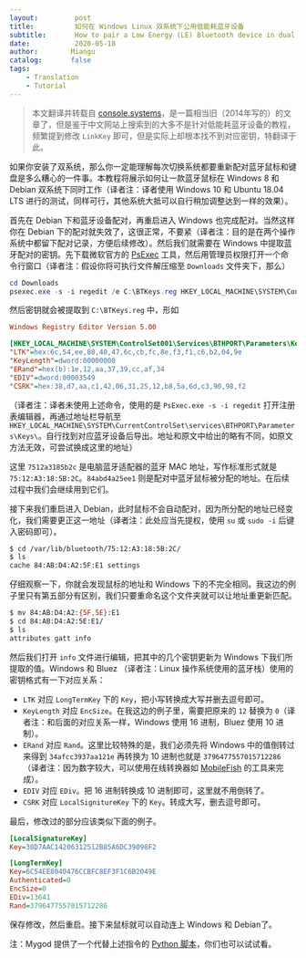 ```yaml
---
layout:         post
title:          如何在 Windows Linux 双系统下公用低能耗蓝牙设备
subtitle:       How to pair a Low Energy (LE) Bluetooth device in dual boot with Windows & Linux
date:           2020-05-18
author:        Miangu
catalog:       false
tags:
    - Translation
	- Tutorial
---
```


> 本文翻译并转载自 [console.systems](https://console.systems/2014/09/how-to-pair-low-energy-le-bluetooth.html)，是一篇相当旧（2014年写的）的文章了，但是鉴于中文网站上搜索到的大多不是针对低能耗蓝牙设备的教程，频繁提到修改 `LinkKey` 即可，但是实际上却根本找不到对应密钥，特翻译于此。

如果你安装了双系统，那么你一定能理解每次切换系统都要重新配对蓝牙鼠标和键盘是多么糟心的一件事。本教程将展示如何让一款蓝牙鼠标在 Windows 8 和 Debian 双系统下同时工作（译者注：译者使用 Windows 10 和 Ubuntu 18.04 LTS 进行的测试，同样可行，其他系统大抵可以自行稍加调整达到一样的效果）。

首先在 Debian 下和蓝牙设备配对，再重启进入 Windows 也完成配对。当然这样你在 Debian 下的配对就失效了，这很正常，不要紧（译者注：目的是在两个操作系统中都留下配对记录，方便后续修改）。然后我们就需要在 Windows 中提取蓝牙配对的密钥。先下载微软官方的 [PsExec](https://docs.microsoft.com/en-us/sysinternals/downloads/psexec) 工具，然后用管理员权限打开一个命令行窗口（译者注：假设你将可执行文件解压缩至 `Downloads` 文件夹下，那么）

```powershell
cd Downloads
psexec.exe -s -i regedit /e C:\BTKeys.reg HKEY_LOCAL_MACHINE\SYSTEM\ControlSet001\Services\BTHPORT\Parameters\Keys
```

然后密钥就会被提取到 `C:\BTKeys.reg` 中，形如

```ini
Windows Registry Editor Version 5.00

[HKEY_LOCAL_MACHINE\SYSTEM\ControlSet001\Services\BTHPORT\Parameters\Keys\7512a3185b2c\84abd4a25ee1]
"LTK"=hex:6c,54,ee,80,40,47,6c,cb,fc,8e,f3,f1,c6,b2,04,9e
"KeyLength"=dword:00000000
"ERand"=hex(b):1e,12,aa,37,39,cc,af,34
"EDIV"=dword:00003549
"CSRK"=hex:38,d7,aa,c1,42,06,31,25,12,b8,5a,6d,c3,90,98,f2
```

（译者注：译者未使用上述命令，使用的是 `PsExec.exe -s -i regedit` 打开注册表编辑器，再通过地址栏导航至 `HKEY_LOCAL_MACHINE\SYSTEM\CurrentControlSet\services\BTHPORT\Parameters\Keys\`。自行找到对应蓝牙设备后导出。地址和原文中给出的略有不同，如原文方法无效，可尝试换成这里的地址）

这里 `7512a3185b2c` 是电脑蓝牙适配器的蓝牙 MAC 地址，写作标准形式就是 `75:12:A3:18:5B:2C`。`84abd4a25ee1` 则是配对中蓝牙鼠标被分配的地址。在后续过程中我们会继续用到它们。

接下来我们重启进入 Debian，此时鼠标不会自动配对，因为所分配的地址已经变化，我们需要更正这一地址（译者注：此处应当先提权，使用 `su` 或 `sudo -i` 后键入密码即可）。

```bash
$ cd /var/lib/bluetooth/75:12:A3:18:5B:2C/
$ ls
cache 84:AB:D4:A2:5F:E1 settings
```

仔细观察一下，你就会发现鼠标的地址和 Windows 下的不完全相同。我这边的例子里只有第五部分有区别，我们只要重命名这个文件夹就可以让地址重更新匹配。

```bash
$ mv 84:AB:D4:A2:{5F,5E}:E1
$ cd 84:AB:D4:A2:5E:E1/
$ ls
attributes gatt info
```

然后我们打开 `info` 文件进行编辑，把其中的几个密钥更新为 Windows 下我们所提取的值。Windows 和 Bluez （译者注：Linux 操作系统使用的蓝牙栈）使用的密钥格式有一下对应关系：

+ `LTK` 对应 `LongTermKey` 下的 `Key`，把小写转换成大写并删去逗号即可。
+ `KeyLength` 对应 `EncSize`。在我这边的例子里，需要把原来的 `12` 替换为 `0`（译者注：和后面的对应关系一样，Windows 使用 16 进制，Bluez 使用 10 进制）。
+ `ERand` 对应 `Rand`。这里比较特殊的是，我们必须先将 Windows 中的值倒转过来得到 `34afcc3937aa121e` 再转换为 10 进制也就是 `3796477557015712286` （译者注：因为数字较大，可以使用在线转换器如 [MobileFish](https://www.mobilefish.com/services/big_number/big_number.php) 的工具来完成）。
+ `EDIV` 对应 `EDiv`。把 16 进制转换成 10 进制即可，这里就不用倒转了。
+ `CSRK` 对应 `LocalSignitureKey` 下的 `Key`。转成大写，删去逗号即可。

最后，修改过的部分应该类似下面的例子。

```ini
[LocalSignatureKey]
Key=38D7AAC14206312512B85A6DC39098F2

[LongTermKey]
Key=6C54EE8040476CCBFC8EF3F1C6B2049E
Authenticated=0
EncSize=0
EDiv=13641
Rand=3796477557015712286
```

保存修改，然后重启。接下来鼠标就可以自动连上 Windows 和 Debian了。

注：Mygod 提供了一个代替上述指令的 [Python 脚本](https://gist.github.com/Mygod/f390aabf53cf1406fc71166a47236ebf)，你们也可以试试看。